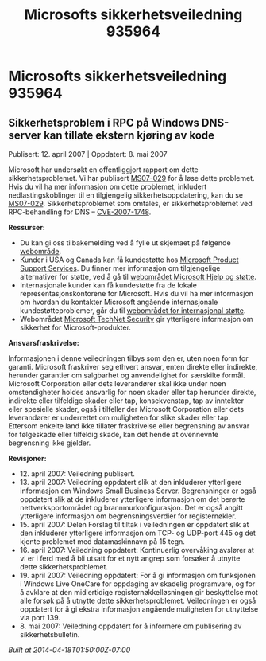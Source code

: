 ﻿---
title: Microsofts sikkerhetsveiledning 935964
TOCTitle: "935964"
ms:assetid: "935964"
ms:mtpsurl: https://technet.microsoft.com/nb-NO/library/935964(v=Security.10)
ms:contentKeyID: 61230828
ms.date: 04/18/2014
mtps_version: v=Security.10
ms.translationtype: HT
---

# Microsofts sikkerhetsveiledning 935964

## Sikkerhetsproblem i RPC på Windows DNS-server kan tillate ekstern kjøring av kode

Publisert: 12. april 2007 | Oppdatert: 8. mai 2007

Microsoft har undersøkt en offentliggjort rapport om dette sikkerhetsproblemet. Vi har publisert [MS07-029](http://go.microsoft.com/fwlink/?linkid=88083) for å løse dette problemet. Hvis du vil ha mer informasjon om dette problemet, inkludert nedlastingskoblinger til en tilgjengelig sikkerhetsoppdatering, kan du se [MS07-029](http://go.microsoft.com/fwlink/?linkid=88083). Sikkerhetsproblemet som omtales, er sikkerhetsproblemet ved RPC-behandling for DNS – [CVE-2007-1748](http://www.cve.mitre.org/cgi-bin/cvename.cgi?name=cve-2007-1748).

**Ressurser:**

  - Du kan gi oss tilbakemelding ved å fylle ut skjemaet på følgende [webområde](https://support.microsoft.com/common/survey.aspx?scid=sw;en;1257&amp;showpage=1&amp;ws=technet&amp;sd=tech).
  - Kunder i USA og Canada kan få kundestøtte hos [Microsoft Product Support Services](http://go.microsoft.com/fwlink/?linkid=21131). Du finner mer informasjon om tilgjengelige alternativer for støtte, ved å gå til [webområdet Microsoft Hjelp og støtte](http://support.microsoft.com/).
  - Internasjonale kunder kan få kundestøtte fra de lokale representasjonskontorene for Microsoft. Hvis du vil ha mer informasjon om hvordan du kontakter Microsoft angående internasjonale kundestøtteproblemer, går du til [webområdet for internasjonal støtte](http://go.microsoft.com/fwlink/?linkid=21155).
  - Webområdet [Microsoft TechNet Security](http://go.microsoft.com/fwlink/?linkid=21132) gir ytterligere informasjon om sikkerhet for Microsoft-produkter.

**Ansvarsfraskrivelse:**

Informasjonen i denne veiledningen tilbys som den er, uten noen form for garanti. Microsoft fraskriver seg ethvert ansvar, enten direkte eller indirekte, herunder garantier om salgbarhet og anvendelighet for særskilte formål. Microsoft Corporation eller dets leverandører skal ikke under noen omstendigheter holdes ansvarlig for noen skader eller tap herunder direkte, indirekte eller tilfeldige skader eller tap, konsekvenstap, tap av inntekter eller spesielle skader, også i tilfeller der Microsoft Corporation eller dets leverandører er underrettet om muligheten for slike skader eller tap. Ettersom enkelte land ikke tillater fraskrivelse eller begrensning av ansvar for følgeskade eller tilfeldig skade, kan det hende at ovennevnte begrensning ikke gjelder.

**Revisjoner:**

  - 12\. april 2007: Veiledning publisert.
  - 13\. april 2007: Veiledning oppdatert slik at den inkluderer ytterligere informasjon om Windows Small Business Server. Begrensninger er også oppdatert slik at de inkluderer ytterligere informasjon om det berørte nettverksportområdet og brannmurkonfigurasjon. Det er også angitt ytterligere informasjon om begrensningsverdier for registernøkler.
  - 15\. april 2007: Delen Forslag til tiltak i veiledningen er oppdatert slik at den inkluderer ytterligere informasjon om TCP- og UDP-port 445 og det kjente problemet med datamaskinnavn på 15 tegn.
  - 16\. april 2007: Veiledning oppdatert: Kontinuerlig overvåking avslører at vi er i ferd med å bli utsatt for et nytt angrep som forsøker å utnytte dette sikkerhetsproblemet.
  - 19\. april 2007: Veiledning oppdatert: For å gi informasjon om funksjonen i Windows Live OneCare for oppdaging av skadelig programvare, og for å avklare at den midlertidige registernøkkelløsningen gir beskyttelse mot alle forsøk på å utnytte dette sikkerhetsproblemet. Veiledningen er også oppdatert for å gi ekstra informasjon angående muligheten for utnyttelse via port 139.
  - 8\. mai 2007: Veiledning oppdatert for å informere om publisering av sikkerhetsbulletin.

*Built at 2014-04-18T01:50:00Z-07:00*

